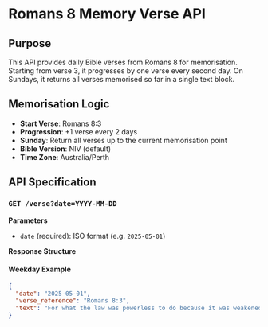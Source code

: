 # Romans 8 Memory Verse API

## Purpose

This API provides daily Bible verses from Romans 8 for memorisation. Starting from verse 3, it progresses by one verse every second day. On Sundays, it returns all verses memorised so far in a single text block.

## Memorisation Logic

- **Start Verse**: Romans 8:3
- **Progression**: +1 verse every 2 days
- **Sunday**: Return all verses up to the current memorisation point
- **Bible Version**: NIV (default)
- **Time Zone**: Australia/Perth

## API Specification

### `GET /verse?date=YYYY-MM-DD`

**Parameters**
- `date` (required): ISO format (e.g. `2025-05-01`)

**Response Structure**

#### Weekday Example
```json
{
  "date": "2025-05-01",
  "verse_reference": "Romans 8:3",
  "text": "For what the law was powerless to do because it was weakened by the flesh..."
}